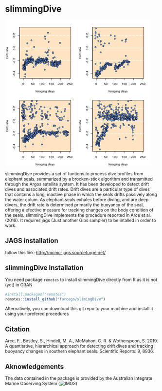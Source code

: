 # slimmingDive



![example](https://github.com/farcego/slimmingDive/blob/master/inst/readme.gif)


slimmingDive provides a set of funtions to process dive profiles from
elephant seals, summarized by a brocken-stick algorithm and
transmitted through the Argos satellite system. It has been developed
to detect drift dives and associated drift rates. Drift dives are a
particular type of dives that contains a long, inactive phase in which
the seals drifts passively along the water colum. As elephant seals
exhales before diving, and are deep divers, the drift rate is
determined primarily the buoyancy of the seal, offering a efective
measure for tracking changes on the body condition of the
seals. slimmingDive implements the procedure reported in Arce et
al. (2019). It requires jags (Just another Gibs sampler) to be
intalled in order to work.


## JAGS installation

follow this link: http://mcmc-jags.sourceforge.net/



## slimmingDive Installation


You need package `remotes` to install slimmingDive
directly from R as it is not (yet) in CRAN

```R
#install.packages("remotes")
remotes::install_github("farcego/slimingDive")
```

Alternatively, you can download this git repo to your machine and
install it using your prefered procedures


## Citation

Arce, F., Bestley, S., Hindell, M. A., McMahon, C. R. & Wotherspoon,
S. 2019. A quantitative, hierarchical approach for detecting drift
dives and tracking buoyancy changes in southern elephant
seals. Scientific Reports: 9, 8936.

## Aknowledgements

The data contained in the package is provided by the Australian
Integrate Marine Observing System (![IMOS](http://imos.org.au/))

